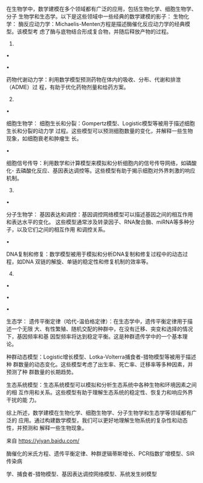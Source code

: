 

在生物学中，数学建模在多个领域都有广泛的应用，包括生物化学、细胞生物学、分子
生物学和生态学。以下是这些领域中一些经典的数学建模的影子：
生物化学：
酶反应动力学：Michaelis-Menten方程是描述酶催化反应动力学的经典模型。该模型考
虑了酶与底物结合形成复合物，并随后释放产物的过程。

1.
•

•

药物代谢动力学：利用数学模型预测药物在体内的吸收、分布、代谢和排泄（ADME）过
程，有助于优化药物剂量和给药方案。

2.
•

细胞生物学：
细胞生长和分裂：Gompertz模型、Logistic模型等被用于描述细胞生长和分裂的动力学
过程。这些模型可以预测细胞数量的变化，并解释一些生物现象，如细胞衰老和肿瘤生
长。

•

细胞信号传导：利用数学和计算模型来模拟和分析细胞内的信号传导网络，如磷酸化-
去磷酸化反应、基因表达调控等。这些模型有助于揭示细胞对外界刺激的响应机制。

3.
•

分子生物学：
基因表达和调控：基因调控网络模型可以描述基因之间的相互作用和表达水平的变化。
这些模型通常涉及转录因子、RNA聚合酶、miRNA等多种分子，以及它们之间的相互作用
和调控关系。

•

DNA复制和修复：数学模型被用于模拟和分析DNA复制和修复过程中的动态过程，如DNA
双链的解旋、单链的稳定性和修复机制的效率等。

4.
•

•

•

生态学：
遗传平衡定律（哈代-温伯格定律）：在生态学中，遗传平衡定律用于描述一个无限
大、有性繁殖、随机交配的种群中，在没有迁移、突变和选择的情况下，基因频率和基
因型频率将达到稳定平衡。这是种群遗传学中的一个基本理论。

种群动态模型：Logistic增长模型、Lotka-Volterra捕食者-猎物模型等被用于描述种
群数量的动态变化。这些模型考虑了出生率、死亡率、迁移率等多种因素，并预测了种
群数量的长期趋势。

生态系统模型：生态系统模型可以模拟和分析生态系统中各种生物和环境因素之间的相
互作用和关系。这些模型有助于理解生态系统的稳定性、恢复力和响应外界干扰的能
力。

综上所述，数学建模在生物化学、细胞生物学、分子生物学和生态学等领域都有广泛的
应用。通过构建数学模型，我们可以更好地理解生物系统的复杂性和动态性，并预测和
解释一些生物现象。

来自 <https://yiyan.baidu.com/>

酶催化的米氏方程、遗传平衡定律、种群逻辑蒂斯增长、PCR指数扩增模型、SIR传染病

学、捕食者-猎物模型、基因表达调控网络模型、系统发生树模型

